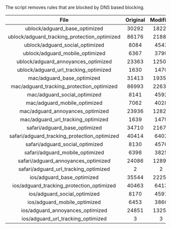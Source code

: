 The script removes rules that are blocked by DNS based blocking.


| File | Original | Modified |
|:----:|:-----:|:-----:|
| ublock/adguard_base_optimized | 30292 | 18228 |
| ublock/adguard_tracking_protection_optimized | 86176 | 21885 |
| ublock/adguard_social_optimized | 8084 | 4543 |
| ublock/adguard_mobile_optimized | 6367 | 3790 |
| ublock/adguard_annoyances_optimized | 23363 | 12502 |
| ublock/adguard_url_tracking_optimized | 1630 | 1470 |
| mac/adguard_base_optimized | 31413 | 19353 |
| mac/adguard_tracking_protection_optimized | 86993 | 22633 |
| mac/adguard_social_optimized | 8141 | 4592 |
| mac/adguard_mobile_optimized | 7062 | 4028 |
| mac/adguard_annoyances_optimized | 23936 | 12820 |
| mac/adguard_url_tracking_optimized | 1639 | 1479 |
| safari/adguard_base_optimized | 34710 | 21679 |
| safari/adguard_tracking_protection_optimized | 40414 | 6403 |
| safari/adguard_social_optimized | 8130 | 4576 |
| safari/adguard_mobile_optimized | 6398 | 3825 |
| safari/adguard_annoyances_optimized | 24086 | 12894 |
| safari/adguard_url_tracking_optimized | 2 | 2 |
| ios/adguard_base_optimized | 35544 | 22255 |
| ios/adguard_tracking_protection_optimized | 40463 | 6413 |
| ios/adguard_social_optimized | 8170 | 4597 |
| ios/adguard_mobile_optimized | 6453 | 3866 |
| ios/adguard_annoyances_optimized | 24851 | 13252 |
| ios/adguard_url_tracking_optimized | 3 | 3 |